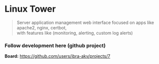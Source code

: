 Linux Tower
===========
> Server application management web interface focused on apps like apache2, nginx, certbot,  
> with features like (monitoring, alerting, custom log alerts)

### Follow development here (github project)
**Board:** https://github.com/users/ibra-akv/projects/7
